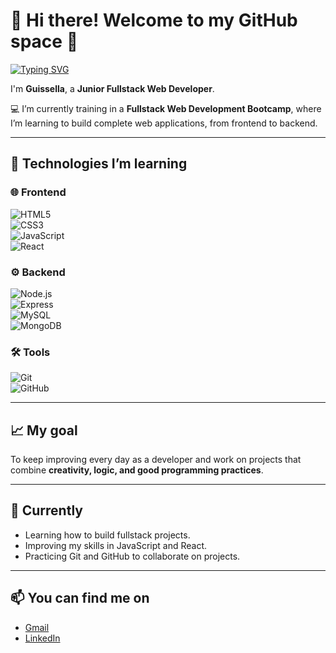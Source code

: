 # 👋 Hi there! Welcome to my GitHub space 💫


[![Typing SVG](https://readme-typing-svg.demolab.com?font=Fira+Code&pause=1000&center=true&vCenter=true&width=435&lines=%22Learning.+Coding.+Growing.+%F0%9F%8C%B1%22)](https://git.io/typing-svg)


I'm **Guissella**, a **Junior Fullstack Web Developer**.  

💻 I’m currently training in a **Fullstack Web Development Bootcamp**, where I’m learning to build complete web applications, from frontend to backend.  

---

## 🚀 Technologies I’m learning  

### 🌐 Frontend  
![HTML5](https://img.shields.io/badge/HTML5-E34F26?style=for-the-badge&logo=html5&logoColor=white)  
![CSS3](https://img.shields.io/badge/CSS3-1572B6?style=for-the-badge&logo=css3&logoColor=white)  
![JavaScript](https://img.shields.io/badge/JavaScript-F7DF1E?style=for-the-badge&logo=javascript&logoColor=black)  
![React](https://img.shields.io/badge/React-20232A?style=for-the-badge&logo=react&logoColor=61DAFB)  

### ⚙️ Backend  
![Node.js](https://img.shields.io/badge/Node.js-43853D?style=for-the-badge&logo=node.js&logoColor=white)  
![Express](https://img.shields.io/badge/Express.js-404D59?style=for-the-badge)  
![MySQL](https://img.shields.io/badge/MySQL-005C84?style=for-the-badge&logo=mysql&logoColor=white)  
![MongoDB](https://img.shields.io/badge/MongoDB-4EA94B?style=for-the-badge&logo=mongodb&logoColor=white)  

### 🛠️ Tools  
![Git](https://img.shields.io/badge/Git-F05033?style=for-the-badge&logo=git&logoColor=white)  
![GitHub](https://img.shields.io/badge/GitHub-100000?style=for-the-badge&logo=github&logoColor=white)  

---

## 📈 My goal  
To keep improving every day as a developer and work on projects that combine **creativity, logic, and good programming practices**.  

---

## 🌱 Currently  
- Learning how to build fullstack projects.  
- Improving my skills in JavaScript and React.  
- Practicing Git and GitHub to collaborate on projects.  

---

## 📫 You can find me on
- [Gmail](guissella584@gmail.com) 
- [LinkedIn](https://www.linkedin.com/in/guissella-p%C3%A9rez/) 

